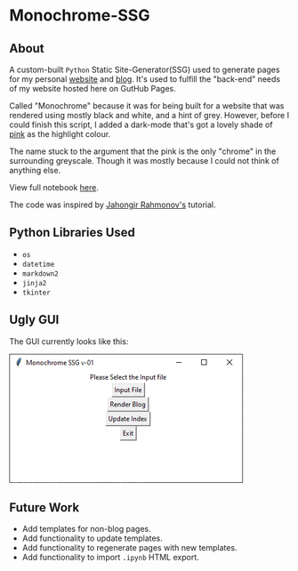 # Monochrome-SSG

## About

A custom-built `Python` Static Site-Generator(SSG) used to generate pages for my personal [website](https://www.abhe.in/) and [blog](https://www.abhe.in/blog/). It's used to fulfill the "back-end" needs of my website hosted here on GutHub Pages.

Called "Monochrome" because it was for being built for a website that was rendered using mostly black and white, and a hint of grey. However, before I could finish this script, I added a dark-mode that's got a lovely shade of [pink](https://www.color-hex.com/color/e62492) as the highlight colour.

The name stuck to the argument that the pink is the only "chrome" in the surrounding greyscale. Though it was mostly because I could not think of anything else.

View full notebook [here](www.abhe.in/monochrome-ssg/).

The code was inspired by [Jahongir Rahmonov's](https://rahmonov.me/posts/static-site-generator/) tutorial.


## Python Libraries Used

* `os`
* `datetime`
* `markdown2`
* `jinja2`
* `tkinter`

## Ugly GUI

The GUI currently looks like this:

!["Monochrome SSG v01 - Ugly GUI"](assets/ugly-gui.png "An ugly GUI of Monochrome SSG v01")

## Future Work

* Add templates for non-blog pages.
* Add functionality to update templates.
* Add functionality to regenerate pages with new templates.
* Add functionality to import `.ipynb` HTML export.
